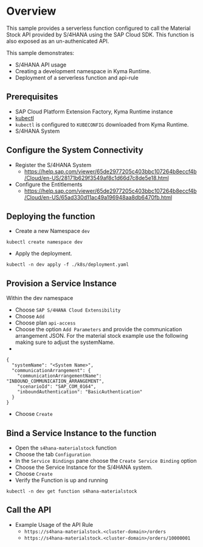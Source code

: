 # Overview

This sample provides a serverless function configured to call the Material Stock API provided by S/4HANA using the SAP Cloud SDK.  This function is also exposed as an un-authenicated API.

This sample demonstrates:

- S/4HANA API usage
- Creating a development namespace in Kyma Runtime.
- Deployment of a serverless function and api-rule

## Prerequisites

- SAP Cloud Platform Extension Factory, Kyma Runtime instance
- [kubectl](https://kubernetes.io/docs/tasks/tools/install-kubectl/)
- `kubectl` is configured to `KUBECONFIG` downloaded from Kyma Runtime.
- S/4HANA System

## Configure the System Connectivity

- Register the S/4HANA System 
  - https://help.sap.com/viewer/65de2977205c403bbc107264b8eccf4b/Cloud/en-US/28171b629f3549af8c1d66d7c8de5e18.html
- Configure the Entitlements
  - https://help.sap.com/viewer/65de2977205c403bbc107264b8eccf4b/Cloud/en-US/65ad330d11ac49a196948aa8db6470fb.html

## Deploying the function

- Create a new Namespace `dev`

```shell script
kubectl create namespace dev
```

- Apply the deployment.

```shell script
kubectl -n dev apply -f ./k8s/deployment.yaml
```

## Provision a Service Instance

Within the dev namespace

- Choose `SAP S/4HANA Cloud Extensibility`
- Choose `Add`
- Choose plan `api-access`
- Choose the option `Add Parameters` and provide the communication arrangement JSON.  For the material stock example use the following making sure to adjust the systemName.  
- 
```
{
  "systemName": "<System Name>",
  "communicationArrangement": {
    "communicationArrangementName": "INBOUND_COMMUNICATION_ARRANGEMENT",
    "scenarioId": "SAP_COM_0164",
    "inboundAuthentication": "BasicAuthentication"
  }
}
```

- Choose `Create`

## Bind a Service Instance to the function

- Open the `s4hana-materialstock` function
- Choose the tab `Configuration`
- In the `Service Bindings` pane choose the `Create Service Binding` option
- Choose the Service Instance for the S/4HANA system.
- Choose `Create`
- Verify the Function is up and running

```shell script
kubectl -n dev get function s4hana-materialstock
```

## Call the API

- Example Usage of the API Rule
  - `https://s4hana-materialstock.<cluster-domain>/orders`
  - `https://s4hana-materialstock.<cluster-domain>/orders/10000001`